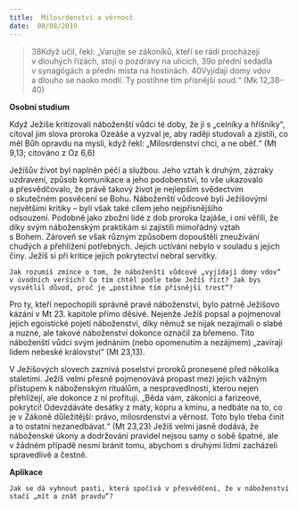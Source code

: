 ```yaml
---
title:  Milosrdenství a věrnost
date:  08/08/2019
---
```


> <p></p>
> 38Když učil, řekl: „Varujte se zákoníků, kteří se rádi procházejí v dlouhých řízách, stojí o pozdravy na ulicích, 39o přední sedadla v synagógách a přední místa na hostinách. 40Vyjídají domy vdov a dlouho se naoko modlí. Ty postihne tím přísnější soud.“ (Mk 12,38–40)

**Osobní studium**

Když Ježíše kritizovali náboženští vůdci té doby, že jí s „celníky a hříšníky“, citoval jim slova proroka Ozeáše a vyzval je, aby raději studovali a zjistili, co měl Bůh opravdu na mysli, když řekl: „Milosrdenství chci, a ne oběť.“ (Mt 9,13; citováno z Oz 6,6)

Ježíšův život byl naplněn péčí a službou. Jeho vztah k druhým, zázraky uzdravení, způsob komunikace a jeho podobenství, to vše ukazovalo a přesvědčovalo, že právě takový život je nejlepším svědectvím o skutečném posvěcení se Bohu. Náboženští vůdcové byli Ježíšovými největšími kritiky – byli však také cílem jeho nejpřísnějšího odsouzení. Podobně jako zbožní lidé z dob proroka Izajáše, i oni věřili, že díky svým náboženským praktikám si zajistili mimořádný vztah s Bohem. Zároveň se však různým způsobem dopouštěli zneužívání chudých a přehlížení potřebných. Jejich uctívání nebylo v souladu s jejich činy. Ježíš si při kritice jejich pokrytectví nebral servítky.

`Jak rozumíš zmínce o tom, že náboženští vůdcové „vyjídají domy vdov“ v úvodních verších? Co tím chtěl podle tebe Ježíš říct? Jak bys vysvětlil důvod, proč je „postihne tím přísnější trest“?`

Pro ty, kteří nepochopili správně pravé náboženství, bylo patrně Ježíšovo kázání v Mt 23. kapitole přímo děsivé. Nejenže Ježíš popsal a pojmenoval jejich egoistické pojetí náboženství, díky němuž se nijak nezajímali o slabé a nuzné, ale takové náboženství dokonce označil za břemeno. Tito náboženští vůdci svým jednáním (nebo opomenutím a nezájmem) „zavírají lidem nebeské království“ (Mt 23,13).

V Ježíšových slovech zaznívá poselství proroků pronesené před několika staletími. Ježíš velmi přesně pojmenovává propast mezi jejich vážným přístupem k náboženským rituálům, a nespravedlností, kterou nejen přehlížejí, ale dokonce z ní profitují. „Běda vám, zákoníci a farizeové, pokrytci! Odevzdáváte desátky z máty, kopru a kmínu, a nedbáte na to, co je v Zákoně důležitější: právo, milosrdenství a věrnost. Toto bylo třeba činit a to ostatní nezanedbávat.“ (Mt 23,23) Ježíš velmi jasně dodává, že náboženské úkony a dodržování pravidel nejsou samy o sobě špatné, ale v žádném případě nesmí bránit tomu, abychom s druhými lidmi zacházeli spravedlivě a čestně.

**Aplikace**

`Jak se dá vyhnout pasti, která spočívá v přesvědčení, že v náboženství stačí „mít a znát pravdu“?`